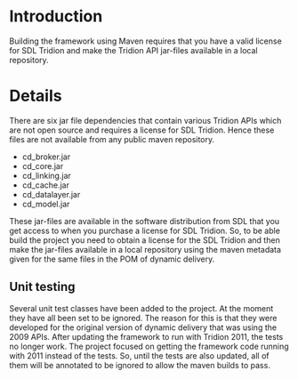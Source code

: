 # Introduction #

Building the framework using Maven requires that you have a valid license for SDL Tridion and make the Tridion API jar-files available in a local repository.


# Details #

There are six jar file dependencies that contain various Tridion APIs which are not open source and requires a license for SDL Tridion. Hence these files are not available from any public maven repository.

  * cd\_broker.jar
  * cd\_core.jar
  * cd\_linking.jar
  * cd\_cache.jar
  * cd\_datalayer.jar
  * cd\_model.jar

These jar-files are available in the software distribution from SDL that you get access to when you purchase a license for SDL Tridion.
So, to be able build the project you need to obtain a license for the SDL Tridion and then make the jar-files available in a local repository using the maven metadata given for the same files in the POM of dynamic delivery.



## Unit testing ##

Several unit test classes have been added to the project. At the moment they have all been set to be ignored. The reason for this is that they were developed for the original version of dynamic delivery that was using the 2009 APIs. After updating the framework to run with Tridion 2011, the tests no longer work. The project focused on getting the framework code running with 2011 instead of the tests. So, until the tests are also updated, all of them will be annotated to be ignored to allow the maven builds to pass.